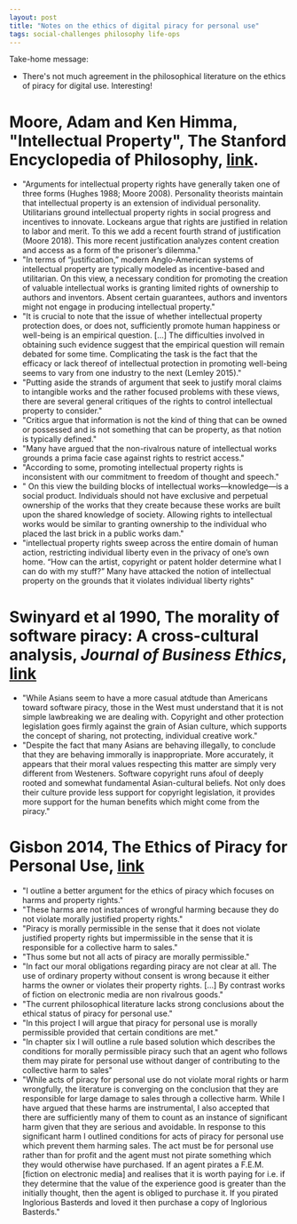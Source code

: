 ```yaml
---
layout: post
title: "Notes on the ethics of digital piracy for personal use"
tags: social-challenges philosophy life-ops
---
```

  
Take-home message:
- There's not much agreement in the philosophical literature on the ethics of piracy for digital use. Interesting!

# Moore, Adam and Ken Himma, "Intellectual Property", The Stanford Encyclopedia of Philosophy, [link](https://plato.stanford.edu/archives/fall2022/entries/intellectual-property/).
- "Arguments for intellectual property rights have generally taken one of three forms (Hughes 1988; Moore 2008). Personality theorists maintain that intellectual property is an extension of individual personality. Utilitarians ground intellectual property rights in social progress and incentives to innovate. Lockeans argue that rights are justified in relation to labor and merit. To this we add a recent fourth strand of justification (Moore 2018). This more recent justification analyzes content creation and access as a form of the prisoner’s dilemma."
- "In terms of “justification,” modern Anglo-American systems of intellectual property are typically modeled as incentive-based and utilitarian. On this view, a necessary condition for promoting the creation of valuable intellectual works is granting limited rights of ownership to authors and inventors. Absent certain guarantees, authors and inventors might not engage in producing intellectual property."
- "It is crucial to note that the issue of whether intellectual property protection does, or does not, sufficiently promote human happiness or well-being is an empirical question. [...] The difficulties involved in obtaining such evidence suggest that the empirical question will remain debated for some time. Complicating the task is the fact that the efficacy or lack thereof of intellectual protection in promoting well-being seems to vary from one industry to the next (Lemley 2015)."
- "Putting aside the strands of argument that seek to justify moral claims to intangible works and the rather focused problems with these views, there are several general critiques of the rights to control intellectual property to consider."
- "Critics argue that information is not the kind of thing that can be owned or possessed and is not something that can be property, as that notion is typically defined."
- "Many have argued that the non-rivalrous nature of intellectual works grounds a prima facie case against rights to restrict access."
- "According to some, promoting intellectual property rights is inconsistent with our commitment to freedom of thought and speech."
- " On this view the building blocks of intellectual works—knowledge—is a social product. Individuals should not have exclusive and perpetual ownership of the works that they create because these works are built upon the shared knowledge of society. Allowing rights to intellectual works would be similar to granting ownership to the individual who placed the last brick in a public works dam."
- "intellectual property rights sweep across the entire domain of human action, restricting individual liberty even in the privacy of one’s own home. “How can the artist, copyright or patent holder determine what I can do with my stuff?” Many have attacked the notion of intellectual property on the grounds that it violates individual liberty rights"

# Swinyard et al 1990, The morality of software piracy: A cross-cultural analysis, *Journal of Business Ethics*, [link](https://link.springer.com/article/10.1007/BF00383392)
- "While Asians seem to have a more casual atdtude than Americans toward software piracy, those in the West must understand that it is not simple lawbreaking we are dealing with. Copyright and other protection legislation goes firmly against the grain of Asian culture, which supports the concept of sharing, not protecting, individual creative work."
- "Despite the fact that many Asians are behaving illegally, to conclude that they are behaving immorally is inappropriate. More accurately, it appears that their moral values respecting this matter are simply very different from Westeners. Software copyright runs afoul of deeply rooted and somewhat fundamental Asian-cultural beliefs. Not only does their culture provide less support for copyright legislation, it provides more support for the human benefits which might come from the piracy."

# Gisbon 2014, The Ethics of Piracy for Personal Use, [link](https://ourarchive.otago.ac.nz/esploro/outputs/graduate/The-Ethics-of-Piracy-for-Personal/9926480139301891)
- "I outline a better argument for the ethics of piracy which focuses on harms and property rights."
- "These harms are not instances of wrongful harming because they do
not violate morally justified property rights."
- "Piracy is morally permissible in the sense that it does not violate justified property rights but impermissible in the sense that it is responsible for a collective harm to sales."
- "Thus some but not all acts of piracy are morally permissible."
- "In fact our moral obligations regarding piracy are not clear at all. The use of ordinary property without consent is wrong because it either harms the owner or violates their property rights. [...] By contrast works of fiction on electronic media are non rivalrous goods."
- "The current philosophical literature lacks strong conclusions about the ethical status of piracy for personal use."
- "In this project I will argue that piracy for personal use is morally permissible provided that certain conditions are met."
- "In chapter six I will outline a rule based solution which describes the conditions for morally permissible piracy such that an agent who follows them may pirate for personal use without danger of contributing to the collective harm to sales"
- "While acts of piracy for personal use do not violate moral rights or harm wrongfully, the literature is converging on the conclusion that they are responsible for large damage to sales through a collective harm. While I have argued that these harms are instrumental, I also accepted that there are sufficiently many of them to count as an instance of significant harm given that they are serious and avoidable. In response to this significant harm I outlined conditions for acts of piracy for personal use which prevent them harming sales. The act must be for personal use rather than for profit and the agent must not pirate something which they would otherwise have purchased. If an agent pirates a F.E.M. [fiction on electronic media] and realises that it is worth paying for i.e. if they determine that the value of the experience good is greater than the initially thought, then the agent is obliged to purchase it. If you pirated Inglorious Basterds and loved it then purchase a copy of Inglorious Basterds."
